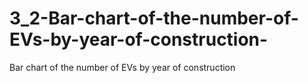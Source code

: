 # 3_2-Bar-chart-of-the-number-of-EVs-by-year-of-construction-
Bar chart of the number of EVs by year of construction 
